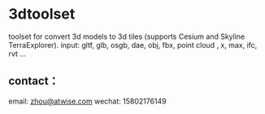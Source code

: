 # 3dtoolset
toolset for convert 3d models to 3d tiles (supports Cesium and Skyline TerraExplorer). 
input: gltf, glb, osgb, dae, obj, fbx, point cloud , x, max, ifc, rvt ... 

## contact：
 email: zhou@atwise.com
 wechat: 15802176149
